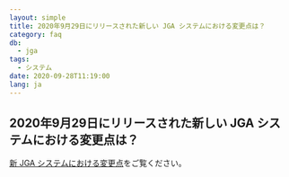```yaml
---
layout: simple
title: 2020年9月29日にリリースされた新しい JGA システムにおける変更点は？
category: faq
db:
  - jga
tags: 
  - システム
date: 2020-09-28T11:19:00
lang: ja
---
```


## 2020年9月29日にリリースされた新しい JGA システムにおける変更点は？

<p><a href="/jga/update-202009.html">新 JGA システムにおける変更点</a>をご覧ください。</p>